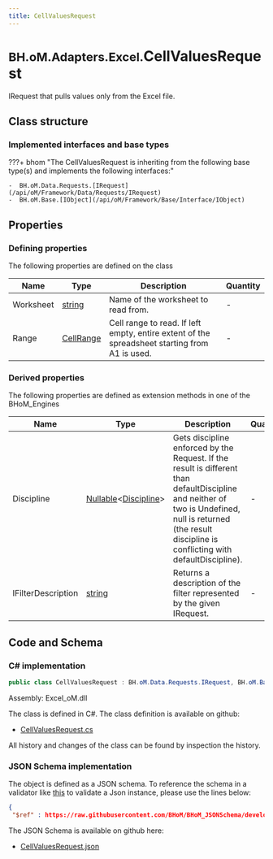 ```yaml
---
title: CellValuesRequest
---
```


# <small>BH.oM.Adapters.Excel.</small>**CellValuesRequest**

IRequest that pulls values only from the Excel file.

## Class structure

### Implemented interfaces and base types

???+ bhom "The CellValuesRequest is inheriting from the following base type(s) and implements the following interfaces:"

    -  BH.oM.Data.Requests.[IRequest](/api/oM/Framework/Data/Requests/IRequest)
    -  BH.oM.Base.[IObject](/api/oM/Framework/Base/Interface/IObject)


## Properties



### Defining properties

The following properties are defined on the class

| Name             | Type             | Description      | Quantity         |
|------------------|------------------|------------------|------------------|
| Worksheet | [string](https://learn.microsoft.com/en-us/dotnet/api/System.String?view=netstandard-2.0) | Name of the worksheet to read from. | - |
| Range | [CellRange](/api/oM/Adapter/Adapters/Excel/Address/CellRange) | Cell range to read. If left empty, entire extent of the spreadsheet starting from A1 is used. | - |


### Derived properties

The following properties are defined as extension methods in one of the BHoM_Engines

| Name             | Type             | Description      | Quantity         | Engine           |
|------------------|------------------|------------------|------------------|------------------|
| Discipline | [Nullable](https://learn.microsoft.com/en-us/dotnet/api/System.Nullable-1?view=netstandard-2.0)&lt;[Discipline](/api/oM/Adapter/Adapters/Revit/Enums/Discipline)&gt; | Gets discipline enforced by the Request. If the result is different than defaultDiscipline and neither of two is Undefined, null is returned (the result discipline is conflicting with defaultDiscipline). | - | Revit_Engine |
| IFilterDescription | [string](https://learn.microsoft.com/en-us/dotnet/api/System.String?view=netstandard-2.0) | Returns a description of the filter represented by the given IRequest. | - | Revit_Engine |


## Code and Schema

### C# implementation

``` C# title="C#"
public class CellValuesRequest : BH.oM.Data.Requests.IRequest, BH.oM.Base.IObject
```

Assembly: Excel_oM.dll

The class is defined in C#. The class definition is available on github:

- [CellValuesRequest.cs](https://github.com/BHoM/Excel_Toolkit/blob/develop/Excel_oM/Requests\CellValuesRequest.cs)

All history and changes of the class can be found by inspection the history.
### JSON Schema implementation

The object is defined as a JSON schema. To reference the schema in a validator like [this](https://www.jsonschemavalidator.net/) to validate a Json instance, please use the lines below:

``` json title="JSON Schema"
{
 "$ref" : https://raw.githubusercontent.com/BHoM/BHoM_JSONSchema/develop/Excel_oM/CellValuesRequest.json}
```

The JSON Schema is available on github here:

- [CellValuesRequest.json](https://github.com/BHoM/BHoM_JSONSchema/blob/develop/Excel_oM/CellValuesRequest.json)
